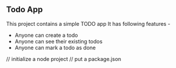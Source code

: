 ## Todo App


This project contains a simple TODO app
It has following features -

- Anyone can create a todo
- Anyone can see their existing todos
- Anyone can mark a todo as done

// initialize a node project
// put a package.json
